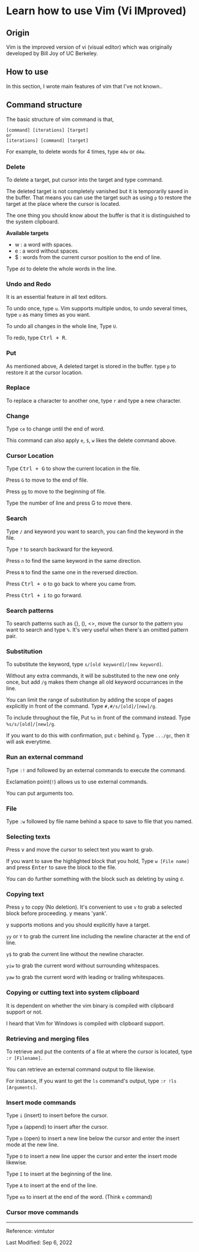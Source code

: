 # Learn how to use Vim (Vi IMproved)

## Origin

Vim is the improved version of vi (visual editor) which was originally developed by Bill Joy of UC Berkeley.

## How to use

In this section, I wrote main features of vim that I've not known..

## Command structure

The basic structure of vim command is that,
```
[command] [iterations] [target]
or
[iterations] [command] [target]
```
For example, to delete words for 4 times, type ```4dw``` or ```d4w```.

### Delete

To delete a target, put cursor into the target and type command.

The deleted target is not completely vanished but it is temporarily saved in the buffer. That means you can use the target such as using ```p``` to restore the target at the place where the cursor is located.

The one thing you should know about the buffer is that it is distinguished to the system clipboard.

**Available targets**

* w : a word with spaces.
* e : a word without spaces.
* $ : words from the current cursor position to the end of line.

Type ```dd``` to delete the whole words in the line.

### Undo and Redo

It is an essential feature in all text editors.

To undo once, type ```u```.
Vim supports multiple undos, to undo several times, type ```u``` as many times as you want.

To undo all changes in the whole line, Type ```U```.

To redo, type <kbd>Ctrl + R</kbd>.

### Put

As mentioned above, A deleted target is stored in the buffer. type ```p``` to restore it at the cursor location.

### Replace

To replace a character to another one, type ```r``` and type a new character.

### Change

Type ```ce``` to change until the end of word.

This command can also apply  ```e```, ```$```, ```w``` likes the delete command above.

### Cursor Location

Type <kbd>Ctrl + G</kbd> to show the current location in the file.

Press ```G``` to move to the end of file.

Press ```gg``` to move to the beginning of file.

Type the number of line and press G to move there.

### Search

Type ```/``` and keyword you want to search, you can find the keyword in the file.

Type ```?``` to search backward for the keyword.

Press ```n``` to find the same keyword in the same direction.

Press ```N``` to find the same one in the reversed direction.

Press <kbd>Ctrl + o</kbd> to go back to where you came from.

Press <kbd>Ctrl + i</kbd> to go forward.

### Search patterns

To search patterns such as {}, (), <>, move the cursor to the pattern you want to search and type ```%```. It's very useful when there's an omitted pattern pair.

### Substitution

To substitute the keyword, type ```s/[old keyword]/[new keyword]```.

Without any extra commands, it will be substituted to the new one only once, but add ```/g``` makes them change all old keyword occurrances in the line.

You can limit the range of substitution by adding the scope of pages explicitly in front of the command. Type ```#,#/s/[old]/[new]/g```.

To include throughout the file, Put ```%s``` in front of the command instead. Type ```%s/s/[old]/[new]/g```.

If you want to do this with confirmation, put ```c``` behind ```g```. Type ```.../gc```, then it will ask everytime.

### Run an external command

Type ```:!``` and followed by an external commands to execute the command.

Exclamation point(```!```) allows us to use external commands.

You can put arguments too.

### File

Type ```:w``` followed by file name behind a space to save to file that you named.

### Selecting texts

Press <kbd>v</kbd> and move the cursor to select text you want to grab.

If you want to save the highlighted block that you hold, Type ```w [File name]``` and press <kbd>Enter</kbd> to save the block to the file.

You can do further something with the block such as deleting by using ```d```.

### Copying text

Press ```y``` to copy (No deletion). It's convenient to use ```v``` to grab a selected block before proceeding. y means 'yank'.

y supports motions and you should explicitly have a target.

```yy``` or ```Y``` to grab the current line including the newline character at the end of line.

```y$``` to grab the current line without the newline character.

```yiw``` to grab the current word without surrounding whitespaces.

```yaw``` to grab the current word with leading or trailing whitespaces.

### Copying or cutting text into system clipboard

It is dependent on whether the vim binary is compiled with clipboard support or not.

I heard that Vim for Windows is compiled with clipboard support.

### Retrieving and merging files

To retrieve and put the contents of a file at where the cursor is located, type ```:r [Filename]```.

You can retrieve an external command output to file likewise.

For instance, If you want to get the ```ls``` command's output, type ```:r !ls [Arguments]```.

### Insert mode commands

Type ```i``` (insert) to insert before the cursor.

Type ```a``` (append) to insert after the cursor.

Type ```o``` (open) to insert a new line below the cursor and enter the insert mode at the new line.

Type ```O``` to insert a new line upper the cursor and enter the insert mode likewise.

Type ```I``` to insert at the beginning of the line.

Type ```A``` to insert at the end of the line.

Type ```ea``` to insert at the end of the word. (Think ```e``` command)

### Cursor move commands



---

Reference: vimtutor

Last Modified: Sep 6, 2022
